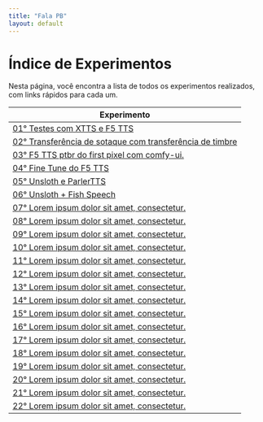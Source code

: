 ```yaml
---
title: "Fala PB"
layout: default
---
```


<style>
  .wrapper,
  .markdown-body, .inner, #main_content {
    max-width: 90% !important;
    padding: 1rem 2rem !important;
  }
  .markdown-body table {
    width: 100%;
    border-collapse: collapse;
    margin-bottom: 1rem;
  }
  .markdown-body th,
  .markdown-body td {
    border: 1px solid #ccc;
    padding: 0.5rem;
  }
  .markdown-body th {
    background: #f5f5f5;
    text-align: left;
  }
</style>

# Índice de Experimentos

Nesta página, você encontra a lista de todos os experimentos realizados, com links rápidos para cada um.

| Experimento                                                               |
|---------------------------------------------------------------------------|
| [01° Testes com XTTS e F5 TTS                            ](/fala_pb/1/)   |
| [02° Transferência de sotaque com transferência de timbre](/fala_pb/2/)   |
| [03° F5 TTS ptbr do first pixel com comfy-ui.            ](/fala_pb/3/)   |
| [04° Fine Tune do F5 TTS                                 ](/fala_pb/4/)   |
| [05° Unsloth e ParlerTTS                                 ](/fala_pb/5/)   |
| [06° Unsloth + Fish Speech                               ](/fala_pb/6/)   |
| [07° Lorem ipsum dolor sit amet, consectetur.            ](/fala_pb/7/)   |
| [08° Lorem ipsum dolor sit amet, consectetur.            ](/fala_pb/8/)   |
| [09° Lorem ipsum dolor sit amet, consectetur.            ](/fala_pb/9/)   |
| [10° Lorem ipsum dolor sit amet, consectetur.            ](/fala_pb/10/)  |
| [11° Lorem ipsum dolor sit amet, consectetur.            ](/fala_pb/11/)  |
| [12° Lorem ipsum dolor sit amet, consectetur.            ](/fala_pb/12/)  |
| [13° Lorem ipsum dolor sit amet, consectetur.            ](/fala_pb/13/)  |
| [14° Lorem ipsum dolor sit amet, consectetur.            ](/fala_pb/14/)  |
| [15° Lorem ipsum dolor sit amet, consectetur.            ](/fala_pb/15/)  |
| [16° Lorem ipsum dolor sit amet, consectetur.            ](/fala_pb/16/)  |
| [17° Lorem ipsum dolor sit amet, consectetur.            ](/fala_pb/17/)  |
| [18° Lorem ipsum dolor sit amet, consectetur.            ](/fala_pb/18/)  |
| [19° Lorem ipsum dolor sit amet, consectetur.            ](/fala_pb/19/)  |
| [20° Lorem ipsum dolor sit amet, consectetur.            ](/fala_pb/20/)  |
| [21° Lorem ipsum dolor sit amet, consectetur.            ](/fala_pb/21/)  |
| [22° Lorem ipsum dolor sit amet, consectetur.            ](/fala_pb/22/)  |